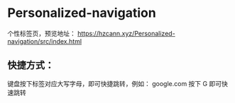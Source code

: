 # Personalized-navigation
个性标签页，预览地址：
https://hzcann.xyz/Personalized-navigation/src/index.html

## 快捷方式：

键盘按下标签对应大写字母，即可快捷跳转，例如：
google.com 按下 G 即可快速跳转
